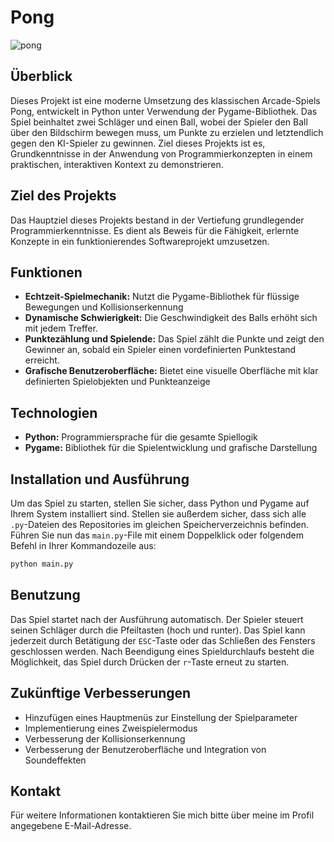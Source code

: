 # Pong

![pong](https://github.com/markuslangus/Pong/assets/160343238/4ed3d882-152f-4b12-af20-eeda7392d64a)

## Überblick

Dieses Projekt ist eine moderne Umsetzung des klassischen Arcade-Spiels Pong, entwickelt in Python unter Verwendung der Pygame-Bibliothek. Das Spiel beinhaltet zwei Schläger und einen Ball, wobei der Spieler den Ball über den Bildschirm bewegen muss, um Punkte zu erzielen und letztendlich gegen den KI-Spieler zu gewinnen. 
Ziel dieses Projekts ist es, Grundkenntnisse in der Anwendung von Programmierkonzepten in einem praktischen, interaktiven Kontext zu demonstrieren.

## Ziel des Projekts

Das Hauptziel dieses Projekts bestand in der Vertiefung grundlegender Programmierkenntnisse. Es dient als Beweis für die Fähigkeit, erlernte Konzepte in ein funktionierendes Softwareprojekt umzusetzen.

## Funktionen

* **Echtzeit-Spielmechanik:** Nutzt die Pygame-Bibliothek für flüssige Bewegungen und Kollisionserkennung
* **Dynamische Schwierigkeit:** Die Geschwindigkeit des Balls erhöht sich mit jedem Treffer.
* **Punktezählung und Spielende:** Das Spiel zählt die Punkte und zeigt den Gewinner an, sobald ein Spieler einen vordefinierten Punktestand erreicht.
* **Grafische Benutzeroberfläche:** Bietet eine visuelle Oberfläche mit klar definierten Spielobjekten und Punkteanzeige

## Technologien

* **Python:** Programmiersprache für die gesamte Spiellogik
* **Pygame:** Bibliothek für die Spielentwicklung und grafische Darstellung

## Installation und Ausführung

Um das Spiel zu starten, stellen Sie sicher, dass Python und Pygame auf Ihrem System installiert sind. Stellen sie außerdem sicher, dass sich alle ```.py```-Dateien des Repositories im gleichen Speicherverzeichnis befinden. Führen Sie nun das ```main.py```-File mit einem Doppelklick oder folgendem Befehl in Ihrer Kommandozeile aus:

```bash
python main.py
```

## Benutzung

Das Spiel startet nach der Ausführung automatisch. Der Spieler steuert seinen Schläger durch die Pfeiltasten (hoch und runter). Das Spiel kann jederzeit durch Betätigung der ```ESC```-Taste oder das Schließen des Fensters geschlossen werden. Nach Beendigung eines Spieldurchlaufs besteht die Möglichkeit, das Spiel durch Drücken der ```r```-Taste erneut zu starten.

## Zukünftige Verbesserungen

* Hinzufügen eines Hauptmenüs zur Einstellung der Spielparameter
* Implementierung eines Zweispielermodus
* Verbesserung der Kollisionserkennung
* Verbesserung der Benutzeroberfläche und Integration von Soundeffekten

## Kontakt

Für weitere Informationen kontaktieren Sie mich bitte über meine im Profil angegebene E-Mail-Adresse.
